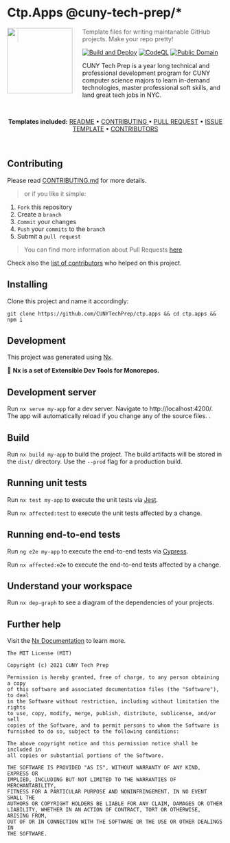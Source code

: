 # Ctp.Apps @cuny-tech-prep/\*

<img src="https://cunytechprep.nyc/img/banner-logo.png" align="left" width="152px" height="152px"/>
<img align="left" width="0" height="162px" hspace="10"/>

> Template files for writing maintanable GitHub projects. Make your repo pretty!

[![Build and Deploy](https://github.com/CUNYTechPrep/ctp.apps/actions/workflows/main.yml/badge.svg)](https://github.com/CUNYTechPrep/ctp.apps/actions/workflows/main.yml)
[![CodeQL](https://github.com/CUNYTechPrep/ctp.apps/actions/workflows/codeql-analysis.yml/badge.svg)](https://github.com/CUNYTechPrep/ctp.apps/actions/workflows/codeql-analysis.yml)
[![Public Domain](https://img.shields.io/badge/public-domain-lightgrey.svg)](https://creativecommons.org/publicdomain/zero/1.0/)

CUNY Tech Prep is a year long technical and professional development program for CUNY computer science majors to learn in-demand technologies, master professional soft skills, and land great tech jobs in NYC.

<br>
<p align="center">
<strong>Templates included:</strong>
<a href="https://github.com/CUNYTechPrep/ctp.apps#readme">README</a> • <a href="https://github.com/CUNYTechPrep/ctp.apps/blob/main/CONTRIBUTING.md">CONTRIBUTING </a> • <a href="https://github.com/CUNYTechPrep/.github/blob/feature/SW/open-saused/PULL_REQUEST_TEMPLATE.md">PULL REQUEST</a> • <a href="https://github.com/CUNYTechPrep/ctp.apps/issues/new/choose">ISSUE TEMPLATE</a> • <a href="https://github.com/CUNYTechPrep/ctp.apps/graphs/contributors">CONTRIBUTORS</a>
</p>
<br>

## Contributing

Please read [CONTRIBUTING.md](CONTRIBUTING.md) for more details.

> or if you like it simple:

1. `Fork` this repository
2. Create a `branch`
3. `Commit` your changes
4. `Push` your `commits` to the `branch`
5. Submit a `pull request`

> You can find more information about Pull Requests [here](https://help.github.com/categories/collaborating-on-projects-using-pull-requests/)

Check also the [list of contributors](CONTRIBUTORS.md) who helped on this project.

## Installing

Clone this project and name it accordingly:

`git clone https://github.com/CUNYTechPrep/ctp.apps && cd ctp.apps && npm i`

## Development

This project was generated using [Nx](https://nx.dev).

🔎 **Nx is a set of Extensible Dev Tools for Monorepos.**

## Development server

Run `nx serve my-app` for a dev server. Navigate to http://localhost:4200/. The app will automatically reload if you change any of the source files.
.

## Build

Run `nx build my-app` to build the project. The build artifacts will be stored in the `dist/` directory. Use the `--prod` flag for a production build.

## Running unit tests

Run `nx test my-app` to execute the unit tests via [Jest](https://jestjs.io).

Run `nx affected:test` to execute the unit tests affected by a change.

## Running end-to-end tests

Run `ng e2e my-app` to execute the end-to-end tests via [Cypress](https://www.cypress.io).

Run `nx affected:e2e` to execute the end-to-end tests affected by a change.

## Understand your workspace

Run `nx dep-graph` to see a diagram of the dependencies of your projects.

## Further help

Visit the [Nx Documentation](https://nx.dev) to learn more.

```
The MIT License (MIT)

Copyright (c) 2021 CUNY Tech Prep

Permission is hereby granted, free of charge, to any person obtaining a copy
of this software and associated documentation files (the "Software"), to deal
in the Software without restriction, including without limitation the rights
to use, copy, modify, merge, publish, distribute, sublicense, and/or sell
copies of the Software, and to permit persons to whom the Software is
furnished to do so, subject to the following conditions:

The above copyright notice and this permission notice shall be included in
all copies or substantial portions of the Software.

THE SOFTWARE IS PROVIDED "AS IS", WITHOUT WARRANTY OF ANY KIND, EXPRESS OR
IMPLIED, INCLUDING BUT NOT LIMITED TO THE WARRANTIES OF MERCHANTABILITY,
FITNESS FOR A PARTICULAR PURPOSE AND NONINFRINGEMENT. IN NO EVENT SHALL THE
AUTHORS OR COPYRIGHT HOLDERS BE LIABLE FOR ANY CLAIM, DAMAGES OR OTHER
LIABILITY, WHETHER IN AN ACTION OF CONTRACT, TORT OR OTHERWISE, ARISING FROM,
OUT OF OR IN CONNECTION WITH THE SOFTWARE OR THE USE OR OTHER DEALINGS IN
THE SOFTWARE.
```
